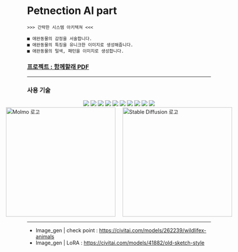# Petnection AI part
    >>> 간략한 시스템 아키텍쳐 <<<

    ■ 애완동물의 감정을 서술합니다.
    ■ 애완동물의 특징을 유니크한 이미지로 생성해줍니다.
    ■ 애완동물의 털색, 패턴을 이미지로 생성합니다.

### [프로젝트 : 함께할래 PDF](./Petnection.pdf)

---

### 사용 기술 
<div style="text-align: center;">
    <img src="https://img.shields.io/badge/dotenv-ECD53F?style=for-the-badge&logo=dotenv&logoColor=white">
    <img src="https://img.shields.io/badge/python-3776AB?style=for-the-badge&logo=python&logoColor=white">
    <img src="https://img.shields.io/badge/jupyter-F37626?style=for-the-badge&logo=jupyter&logoColor=white">
    <img src="https://img.shields.io/badge/onnx-005CED?style=for-the-badge&logo=onnx&logoColor=white">
    <img src="https://img.shields.io/badge/openai-412991?style=for-the-badge&logo=openai&logoColor=white">
    <img src="https://img.shields.io/badge/anaconda-44A833?style=for-the-badge&logo=anaconda&logoColor=white">
    <img src="https://img.shields.io/badge/langchain-1C3C3C?style=for-the-badge&logo=langchain&logoColor=white">
    <img src="https://img.shields.io/badge/nvidia-76B900?style=for-the-badge&logo=nvidia&logoColor=white">
    <img src="https://img.shields.io/badge/fastapi-009688?style=for-the-badge&logo=fastapi&logoColor=white">
    <img src="https://img.shields.io/badge/gunicorn-499848?style=for-the-badge&logo=gunicorn&logoColor=white">
</div>


<div style="display: flex; justify-content: center; align-items: center; gap: 20px;">
    <img src="https://huggingface.co/allenai/Molmo-7B-D-0924/resolve/main/molmo_logo.png" alt="Molmo 로고" style="width: 300px; height: auto;">
    <img src="https://i.namu.wiki/i/NRHtsUeLWYTqAesTY-x4dBI_oYKE3Oz-vTBYFAXmTsUWCrGkLwTL3RtmgI1e5WSXiy4gwkOhJKtJ90hnQHj9cWTWG-JRAg575_1f31Xm6AgQD0LF_lQftxskZCNmoAlF8LiaINlPteZ9Uq6ND6RzTQ.webp" alt="Stable Diffusion 로고" style="width: 300px; height: auto;">
</div>

--- 

- Image_gen | check point : https://civitai.com/models/262239/wildlifex-animals <br>
- Image_gen | LoRA : https://civitai.com/models/41882/old-sketch-style <br>
